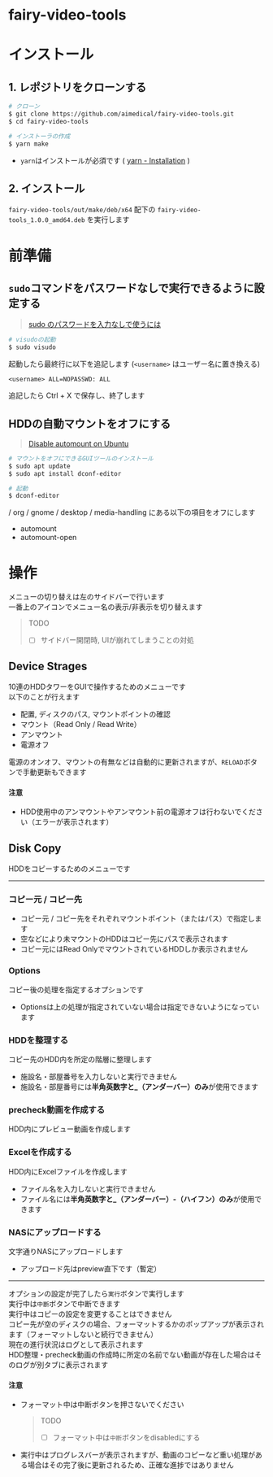 # fairy-video-tools

# インストール
## 1.  レポジトリをクローンする
```bash
# クローン
$ git clone https://github.com/aimedical/fairy-video-tools.git
$ cd fairy-video-tools

# インストーラの作成
$ yarn make
```
* `yarn`はインストールが必須です ( [yarn - Installation](https://classic.yarnpkg.com/en/docs/install#windows-stable) )
## 2.  インストール
`fairy-video-tools/out/make/deb/x64` 配下の
`fairy-video-tools_1.0.0_amd64.deb` を実行します

# 前準備
## `sudo`コマンドをパスワードなしで実行できるように設定する

> [sudo のパスワードを入力なしで使うには](https://qiita.com/RyodoTanaka/items/e9b15d579d17651650b7)

```bash
# visudoの起動
$ sudo visudo
```

起動したら最終行に以下を追記します (`<username>` はユーザー名に置き換える)

```plain
<username> ALL=NOPASSWD: ALL
```

追記したら Ctrl + X で保存し、終了します

## HDDの自動マウントをオフにする

> [Disable automount on Ubuntu](https://linuxconfig.org/how-to-disable-gui-desktop-usb-automount-on-linux-system)

```bash
# マウントをオフにできるGUIツールのインストール
$ sudo apt update
$ sudo apt install dconf-editor

# 起動
$ dconf-editor
```
/ org / gnome / desktop / media-handling にある以下の項目をオフにします
- automount
- automount-open

# 操作
メニューの切り替えは左のサイドバーで行います  
一番上のアイコンでメニュー名の表示/非表示を切り替えます
> TODO
> - [ ] サイドバー開閉時, UIが崩れてしまうことの対処

## Device Strages
10連のHDDタワーをGUIで操作するためのメニューです  
以下のことが行えます

* 配置, ディスクのパス, マウントポイントの確認
* マウント（Read Only / Read Write）
* アンマウント
* 電源オフ

電源のオンオフ、マウントの有無などは自動的に更新されますが、`RELOAD`ボタンで手動更新もできます
#### 注意
- HDD使用中のアンマウントやアンマウント前の電源オフは行わないでください（エラーが表示されます）

## Disk Copy
HDDをコピーするためのメニューです

---
### コピー元 / コピー先
  - コピー元 / コピー先をそれぞれマウントポイント（またはパス）で指定します
  - 空などにより未マウントのHDDはコピー先にパスで表示されます
  - コピー元にはRead OnlyでマウントされているHDDしか表示されません
### Options
コピー後の処理を指定するオプションです
- Optionsは上の処理が指定されていない場合は指定できないようになっています
### HDDを整理する
コピー先のHDD内を所定の階層に整理します
  - 施設名・部屋番号を入力しないと実行できません
  - 施設名・部屋番号には**半角英数字と_（アンダーバー）のみ**が使用できます
### precheck動画を作成する
HDD内にプレビュー動画を作成します
### Excelを作成する
HDD内にExcelファイルを作成します
- ファイル名を入力しないと実行できません
- ファイル名には**半角英数字と_（アンダーバー）-（ハイフン）のみ**が使用できます
### NASにアップロードする
文字通りNASにアップロードします
- アップロード先はpreview直下です（暫定）
---
オプションの設定が完了したら`実行`ボタンで実行します  
実行中は`中断`ボタンで中断できます  
実行中はコピーの設定を変更することはできません  
コピー先が空のディスクの場合、フォーマットするかのポップアップが表示されます（フォーマットしないと続行できません）  
現在の進行状況はログとして表示されます  
HDD整理・precheck動画の作成時に所定の名前でない動画が存在した場合はそのログが別タブに表示されます
#### 注意
- フォーマット中は中断ボタンを押さないでください
    > TODO
    > - [ ] フォーマット中は`中断`ボタンをdisabledにする

- 実行中はプログレスバーが表示されますが、動画のコピーなど重い処理がある場合はその完了後に更新されるため、正確な進捗ではありません